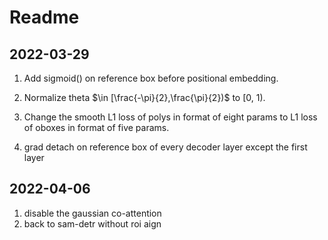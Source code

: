 # Readme

## 2022-03-29

1. Add sigmoid() on reference box before positional embedding.

2. Normalize theta $\in [\frac{-\pi}{2},\frac{\pi}{2})$ to [0, 1).
3. Change the smooth L1 loss of polys in format of eight params  to L1 loss of oboxes in format of five params.
4. grad detach on reference box of every decoder layer except the first layer

## 2022-04-06
1. disable the gaussian co-attention
2. back to sam-detr without roi aign
